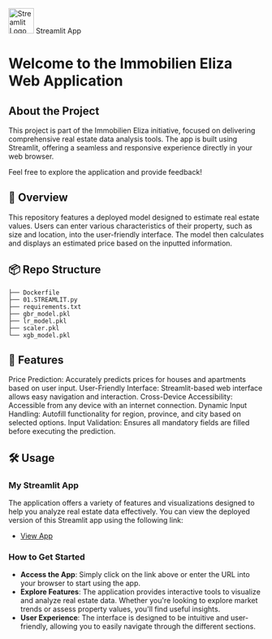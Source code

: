 <img src="https://streamlit.io/images/brand/streamlit-mark-color.png" alt="Streamlit Logo" width="50"/> Streamlit App

# Welcome to the Immobilien Eliza Web Application

## About the Project

This project is part of the Immobilien Eliza initiative, focused on delivering comprehensive real estate data analysis tools. The app is built using Streamlit, offering a seamless and responsive experience directly in your web browser.

Feel free to explore the application and provide feedback!

## 📝 Overview

This repository features a deployed model designed to estimate real estate values. Users can enter various characteristics of their property, such as size and location, into the user-friendly interface. The model then calculates and displays an estimated price based on the inputted information.

## 📦 Repo Structure
```
├── Dockerfile
├── 01.STREAMLIT.py
├── requirements.txt
├── gbr_model.pkl
├── lr_model.pkl
├── scaler.pkl
└── xgb_model.pkl
```

 ## 🚀 Features

Price Prediction: Accurately predicts prices for houses and apartments based on user input.
User-Friendly Interface: Streamlit-based web interface allows easy navigation and interaction.
Cross-Device Accessibility: Accessible from any device with an internet connection.
Dynamic Input Handling: Autofill functionality for region, province, and city based on selected options.
Input Validation: Ensures all mandatory fields are filled before executing the prediction.


## 🛠 Usage 

### My Streamlit App

The application offers a variety of features and visualizations designed to help you analyze real estate data effectively. You can view the deployed version of this Streamlit app using the following link:

- [View App](https://01apppy-6xestct2hxguicpkfyxt3e.streamlit.app/)

### How to Get Started

- **Access the App**: Simply click on the link above or enter the URL into your browser to start using the app.
- **Explore Features**: The application provides interactive tools to visualize and analyze real estate data. Whether you're looking to explore market trends or assess property values, you'll find useful insights.
- **User Experience**: The interface is designed to be intuitive and user-friendly, allowing you to easily navigate through the different sections.




















